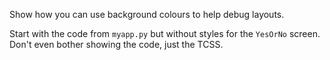 Show how you can use background colours to help debug layouts.

Start with the code from `myapp.py` but without styles for the `YesOrNo` screen.
Don't even bother showing the code, just the TCSS.
